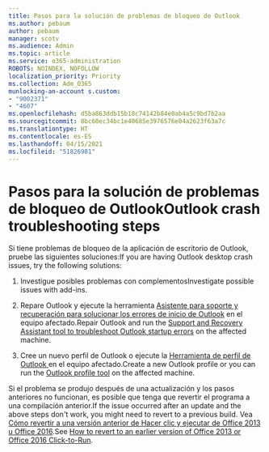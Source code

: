```yaml
---
title: Pasos para la solución de problemas de bloqueo de Outlook
ms.author: pebaum
author: pebaum
manager: scotv
ms.audience: Admin
ms.topic: article
ms.service: o365-administration
ROBOTS: NOINDEX, NOFOLLOW
localization_priority: Priority
ms.collection: Adm_O365
munlocking-an-account s.custom:
- "9002371"
- "4607"
ms.openlocfilehash: d5ba863ddb15b18c74142b84e0ab4a5c9bd7b2aa
ms.sourcegitcommit: 8bc60ec34bc1e40685e3976576e04a2623f63a7c
ms.translationtype: HT
ms.contentlocale: es-ES
ms.lasthandoff: 04/15/2021
ms.locfileid: "51826981"
---
```

# <a name="outlook-crash-troubleshooting-steps"></a><span data-ttu-id="2c629-102">Pasos para la solución de problemas de bloqueo de Outlook</span><span class="sxs-lookup"><span data-stu-id="2c629-102">Outlook crash troubleshooting steps</span></span>

<span data-ttu-id="2c629-103">Si tiene problemas de bloqueo de la aplicación de escritorio de Outlook, pruebe las siguientes soluciones:</span><span class="sxs-lookup"><span data-stu-id="2c629-103">If you are having Outlook desktop crash issues, try the following solutions:</span></span>

1. <span data-ttu-id="2c629-104">Investigue posibles problemas con complementos</span><span class="sxs-lookup"><span data-stu-id="2c629-104">Investigate possible issues with add-ins.</span></span>

2. <span data-ttu-id="2c629-105">Repare Outlook y ejecute la herramienta [Asistente para soporte y recuperación para solucionar los errores de inicio de Outlook](https://aka.ms/SaRA-OutlookWontStart) en el equipo afectado.</span><span class="sxs-lookup"><span data-stu-id="2c629-105">Repair Outlook and run the [Support and Recovery Assistant tool to troubleshoot Outlook startup errors](https://aka.ms/SaRA-OutlookWontStart) on the affected machine.</span></span>

3. <span data-ttu-id="2c629-106">Cree un nuevo perfil de Outlook o ejecute la [Herramienta de perfil de Outlook ](https://aka.ms/SaRA-OutlookSetupProfile) en el equipo afectado.</span><span class="sxs-lookup"><span data-stu-id="2c629-106">Create a new Outlook profile or you can run the [Outlook profile tool](https://aka.ms/SaRA-OutlookSetupProfile) on the affected machine.</span></span>

<span data-ttu-id="2c629-107">Si el problema se produjo después de una actualización y los pasos anteriores no funcionan, es posible que tenga que revertir el programa a una compilación anterior.</span><span class="sxs-lookup"><span data-stu-id="2c629-107">If the issue occurred after an update and the above steps don't work, you might need to revert to a previous build.</span></span> <span data-ttu-id="2c629-108">Vea [Cómo revertir a una versión anterior de Hacer clic y ejecutar de Office 2013 u Office 2016](https://support.microsoft.com/help/2770432).</span><span class="sxs-lookup"><span data-stu-id="2c629-108">See [How to revert to an earlier version of Office 2013 or Office 2016 Click-to-Run](https://support.microsoft.com/help/2770432).</span></span>
